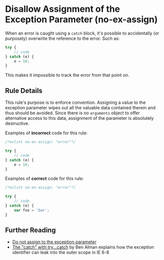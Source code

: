 # Disallow Assignment of the Exception Parameter (no-ex-assign)

When an error is caught using a `catch` block, it's possible to accidentally (or purposely) overwrite the reference to the error. Such as:

```js
try {
    // code
} catch (e) {
    e = 10;
}
```

This makes it impossible to track the error from that point on.


## Rule Details

This rule's purpose is to enforce convention. Assigning a value to the exception parameter wipes out all the valuable data contained therein and thus should be avoided. Since there is no `arguments` object to offer alternative access to this data, assignment of the parameter is absolutely destructive.

Examples of **incorrect** code for this rule:

```js
/*eslint no-ex-assign: "error"*/

try {
    // code
} catch (e) {
    e = 10;
}
```

Examples of **correct** code for this rule:

```js
/*eslint no-ex-assign: "error"*/

try {
    // code
} catch (e) {
    var foo = 'bar';
}
```

## Further Reading

* [Do not assign to the exception parameter](http://jslinterrors.com/do-not-assign-to-the-exception-parameter/)
* [The "catch" with try...catch](http://weblog.bocoup.com/the-catch-with-try-catch/) by Ben Alman explains how the exception identifier can leak into the outer scope in IE 6-8
